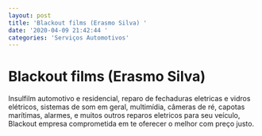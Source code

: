```yaml
---
layout: post
title: 'Blackout films (Erasmo Silva) '
date: '2020-04-09 21:42:44 '
categories: 'Serviços Automotivos'
---
```


# Blackout films (Erasmo Silva) 

Insulfilm automotivo e residencial, reparo de fechaduras eletricas e vidros elétricos, sistemas de som em geral, multimídia, câmeras de ré, capotas marítimas, alarmes, e muitos outros reparos eletricos para seu veículo, Blackout empresa comprometida em te oferecer o melhor com preço justo. 
